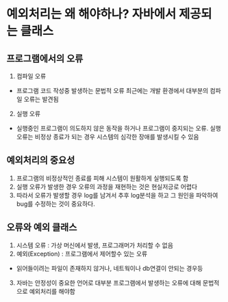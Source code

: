 예외처리는 왜 해야하나? 자바에서 제공되는 클래스
==========================
프로그램에서의 오류
-----------
1. 컴파일 오류
- 프로그램 코드 작성중 발생하는 문법적 오류
최근에는 개발 환경에서 대부분의 컴파일 오류는 발견됨
2. 실행 오류
- 실행중인 프로그램이 의도하지 않은 동작을 하거나 프로그램이 중지되는 오류. 실행 오류는 비정상 종료가 되는 경우 시스템의 심각한 장애를 발생시킬 수 있음

예외처리의 중요성
-------------
1. 프로그램의 비정상적인 종료를 피해 시스템이 원활하게 실행되도록 함
2. 실행 오류가 발생한 경우 오류의 과정을 재현하는 것은 현실저긍로 어렵다
3. 따라서 오류가 발생할 경우 log를 남겨서 추후 log분석을 하고 그 원인을 파악하여 bug를 수정하는 것이 중요하다.

오류와 예외 클래스
-------------
1. 시스템 오류 : 가상 머신에서 발생, 프로그래머가 처리할 수 없음
2. 예외(Exception) : 프로그램에서 제어할수 있는 오류
- 읽어들이려는 파일이 존재하지 않거나, 네트웍이나 db연결이 안되는 경우등
3. 자바는 안정성이 중요한 언어로 대부분 프로그램에서 발생하는 오류에 대해 문법적으로 예외처리를 해야함